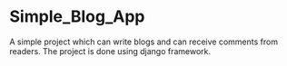 # Simple_Blog_App

A simple project which can write blogs and can receive comments from readers.
The project is done using django framework.
